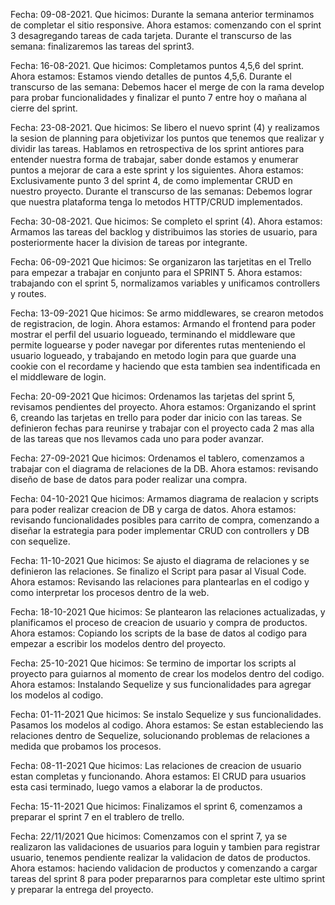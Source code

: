 Fecha: 09-08-2021.
Que hicimos: Durante la semana anterior terminamos de completar el sitio responsive.
Ahora estamos: comenzando con el sprint 3 desagregando tareas de cada tarjeta.
Durante el transcurso de las semana: finalizaremos las tareas del sprint3.

Fecha: 16-08-2021.
Que hicimos: Completamos puntos 4,5,6 del sprint.
Ahora estamos: Estamos viendo detalles de puntos 4,5,6.
Durante el transcurso de las semana: Debemos hacer el merge de con la rama develop para probar funcionalidades y finalizar el punto 7 entre hoy o mañana al cierre del sprint.

Fecha: 23-08-2021.
Que hicimos: Se libero el nuevo sprint (4) y realizamos la sesion de planning para objetivizar los puntos que tenemos que realizar y dividir las tareas. Hablamos en retrospectiva de los sprint antiores para entender nuestra forma de trabajar, saber donde estamos y enumerar puntos a mejorar de cara a este sprint y los siguientes.
Ahora estamos: Exclusivamente punto 3 del sprint 4, de como implementar CRUD en nuestro proyecto.
Durante el transcurso de las semanas: Debemos lograr que nuestra plataforma tenga lo metodos HTTP/CRUD implementados.

Fecha: 30-08-2021.
Que hicimos: Se completo el sprint (4).
Ahora estamos: Armamos las tareas del backlog y distribuimos las stories de usuario, para posteriormente hacer la division de tareas por integrante.


Fecha: 06-09-2021
Que hicimos: Se organizaron las tarjetitas en el Trello para empezar a trabajar en conjunto para el SPRINT 5.
Ahora estamos: trabajando con el sprint 5, normalizamos variables y unificamos controllers y routes.

Fecha: 13-09-2021
Que hicimos: Se armo middlewares, se crearon metodos de registracion, de login.
Ahora estamos: Armando el frontend para poder mostrar el perfil del usuario logueado, terminando el middleware que permite loguearse y poder navegar por diferentes rutas menteniendo el usuario logueado, y trabajando en metodo login para que guarde una cookie con el recordame y haciendo que esta tambien sea indentificada en el middleware de login.

Fecha: 20-09-2021
Que hicimos: Ordenamos las tarjetas del sprint 5, revisamos pendientes del proyecto.
Ahora estamos: Organizando el sprint 6, creando las tarjetas en trello para poder dar inicio con las tareas. Se definieron fechas para reunirse y trabajar con el proyecto cada 2 mas alla de las tareas que nos llevamos cada uno para poder avanzar.

Fecha: 27-09-2021
Que hicimos: Ordenamos el tablero, comenzamos a trabajar con el diagrama de relaciones de la DB.
Ahora estamos: revisando diseño de base de datos para poder realizar una compra.

Fecha: 04-10-2021
Que hicimos: Armamos diagrama de realacion y scripts para poder realizar creacion de DB y carga de datos.
Ahora estamos: revisando funcionalidades posibles para carrito de compra, comenzando a diseñar la estrategia para poder implementar CRUD con controllers y DB con sequelize.

Fecha: 11-10-2021
Que hicimos: Se ajusto el diagrama de relaciones y se definieron las relaciones. Se finalizo el Script para pasar al Visual Code.
Ahora estamos: Revisando las relaciones para plantearlas en el codigo y como interpretar los procesos dentro de la web.

Fecha: 18-10-2021
Que hicimos: Se plantearon las relaciones actualizadas, y planificamos el proceso de creacion de usuario y compra de productos.
Ahora estamos: Copiando los scripts de la base de datos al codigo para empezar a escribir los modelos dentro del proyecto.

Fecha: 25-10-2021
Que hicimos: Se termino de importar los scripts al proyecto para guiarnos al momento de crear los modelos dentro del codigo.
Ahora estamos: Instalando Sequelize y sus funcionalidades para agregar los modelos al codigo.

Fecha: 01-11-2021
Que hicimos: Se instalo Sequelize y sus funcionalidades. Pasamos los modelos al codigo.
Ahora estamos: Se estan estableciendo las relaciones dentro de Sequelize, solucionando problemas de relaciones a medida que probamos los procesos.

Fecha: 08-11-2021
Que hicimos: Las relaciones de creacion de usuario estan completas y funcionando.
Ahora estamos: El CRUD para usuarios esta casi terminado, luego vamos a elaborar la de productos.

Fecha: 15-11-2021
Que hicimos: Finalizamos el sprint 6, comenzamos a preparar el sprint 7 en el trablero de trello.

Fecha: 22/11/2021
Que hicimos: Comenzamos con el sprint 7, ya se realizaron las validaciones de usuarios para loguin y tambien para registrar usuario, tenemos pendiente realizar la validacion de datos de productos.
Ahora estamos: haciendo validacion de productos y comenzando a cargar tareas del sprint 8 para poder prepararnos para completar este ultimo sprint y preparar la entrega del proyecto.
